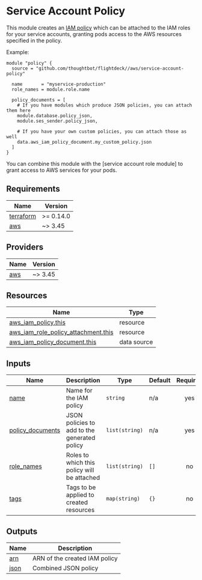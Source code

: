 # Service Account Policy

This module creates an [IAM policy] which can be attached to the IAM roles for
your service accounts, granting pods access to the AWS resources specified in
the policy.

Example:

```
module "policy" {
  source = "github.com/thoughtbot/flightdeck//aws/service-account-policy"

  name       = "myservice-production"
  role_names = module.role.name

  policy_documents = [
    # If you have modules which produce JSON policies, you can attach them here
    module.database.policy_json,
    module.ses_sender.policy_json,

    # If you have your own custom policies, you can attach those as well
    data.aws_iam_policy_document.my_custom_policy.json
  ]
}
```

You can combine this module with the [service account role module] to grant
access to AWS services for your pods.

[iam policy]: https://docs.aws.amazon.com/IAM/latest/UserGuide/access_policies.html
[service account policy module]: ../service-account-policy

<!-- BEGIN_TF_DOCS -->
## Requirements

| Name | Version |
|------|---------|
| <a name="requirement_terraform"></a> [terraform](#requirement\_terraform) | >= 0.14.0 |
| <a name="requirement_aws"></a> [aws](#requirement\_aws) | ~> 3.45 |

## Providers

| Name | Version |
|------|---------|
| <a name="provider_aws"></a> [aws](#provider\_aws) | ~> 3.45 |

## Resources

| Name | Type |
|------|------|
| [aws_iam_policy.this](https://registry.terraform.io/providers/hashicorp/aws/latest/docs/resources/iam_policy) | resource |
| [aws_iam_role_policy_attachment.this](https://registry.terraform.io/providers/hashicorp/aws/latest/docs/resources/iam_role_policy_attachment) | resource |
| [aws_iam_policy_document.this](https://registry.terraform.io/providers/hashicorp/aws/latest/docs/data-sources/iam_policy_document) | data source |

## Inputs

| Name | Description | Type | Default | Required |
|------|-------------|------|---------|:--------:|
| <a name="input_name"></a> [name](#input\_name) | Name for the IAM policy | `string` | n/a | yes |
| <a name="input_policy_documents"></a> [policy\_documents](#input\_policy\_documents) | JSON policies to add to the generated policy | `list(string)` | n/a | yes |
| <a name="input_role_names"></a> [role\_names](#input\_role\_names) | Roles to which this policy will be attached | `list(string)` | `[]` | no |
| <a name="input_tags"></a> [tags](#input\_tags) | Tags to be applied to created resources | `map(string)` | `{}` | no |

## Outputs

| Name | Description |
|------|-------------|
| <a name="output_arn"></a> [arn](#output\_arn) | ARN of the created IAM policy |
| <a name="output_json"></a> [json](#output\_json) | Combined JSON policy |
<!-- END_TF_DOCS -->